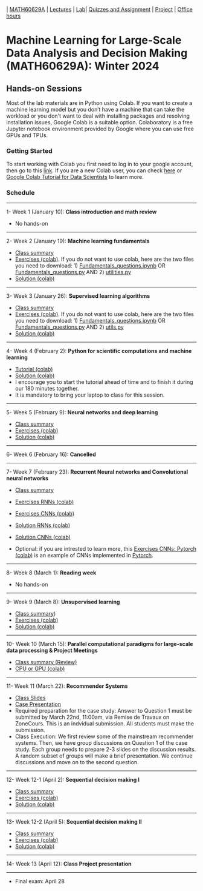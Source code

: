 | [MATH60629A](main.md) | [Lectures](lectures.md) | [Lab](lab.md)| [Quizzes and Assignment](homework.md) | [Project](project.md) | [Office hours](office_hr.md)
# Machine Learning for Large-Scale Data Analysis and Decision Making (MATH60629A): Winter 2024

## Hands-on Sessions

Most of the lab materials are in Python using Colab. 
If you want to create a machine learning model but you don’t have a machine that can take the workload or you don't want to deal with installing packages and resolving installation issues, Google Colab is a suitable option. Colaboratory is a free Jupyter notebook environment provided by Google where you can use free GPUs and TPUs.

### Getting Started
To start working with Colab you first need to log in to your google account, then go to this [link](https://colab.research.google.com).
If you are a new Colab user, you can check [here](https://colab.research.google.com/notebooks/intro.ipynb?utm_source=scs-index#scrollTo=GJBs_flRovLc) or [Google Colab Tutorial for Data Scientists](https://www.datacamp.com/tutorial/tutorial-google-colab-for-data-scientists) to learn more.

### Schedule 
___
1- Week 1 (January 10): **Class introduction and math review** 
* No hands-on

___
2- Week 2 (January 19): **Machine learning fundamentals** 
- [Class summary](http://www.cs.toronto.edu/~lcharlin/courses/60629/slides_ml-fundamentals_summary.pdf)
- [Exercises (colab)](https://colab.research.google.com/github/lcharlin/80-629/blob/master/week2-Fundamentals/Fundamentals_questions.ipynb). If you do not want to use colab, here are the two files you need to download: 1) [Fundamentals_questions.ipynb](https://raw.githubusercontent.com/lcharlin/80-629/master/week2-Fundamentals/Fundamentals_questions.ipynb) OR [Fundamentals_questions.py](https://raw.githubusercontent.com/lcharlin/80-629/master/week2-Fundamentals/Fundamentals_questions.py) AND 2) [utilities.py](https://raw.githubusercontent.com/lcharlin/80-629/master/week2-Fundamentals/utilities.py)
- [Solution (colab)](https://colab.research.google.com/github/lcharlin/80-629/blob/master/week2-Fundamentals/Fundamentals_answers.ipynb)

___
3- Week 3 (January 26): **Supervised learning algorithms** 
- [Class summary](http://www.cs.toronto.edu/~lcharlin/courses/60629/slides_supervised_summary.pdf)
- [Exercises (colab)](https://colab.research.google.com/github/denafiroozi/MATH60629/blob/master/week3-Supervised/Supervised_questions_new.ipynb). If you do not want to use colab, here are the two files you need to download: 1) [Fundamentals_questions.ipynb](https://raw.githubusercontent.com/lcharlin/80-629/master/week3-Supervised/Supervised_questions.ipynb) OR [Fundamentals_questions.py](https://raw.githubusercontent.com/lcharlin/80-629/master/week3-Supervised/Supervised_questions.py) AND 2) [utils.py](https://raw.githubusercontent.com/lcharlin/80-629/master/week3-Supervised/utils.py)
- [Solution (colab)](https://colab.research.google.com/github/denafiroozi/MATH60629/blob/master/week3-Supervised/Supervised_answers_new.ipynb)

___

4- Week 4 (February 2): **Python for scientific computations and machine learning** 
- [Tutorial (colab)](https://colab.research.google.com/github/lcharlin/80-629/blob/master/week4-PracticalSession/Introduction_to_ML.ipynb)
- [Solution (colab)](https://colab.research.google.com/github/lcharlin/80-629/blob/master/week4-PracticalSession/Introduction_to_ML_Solutions.ipynb)
- I encourage you to start the tutorial ahead of time and to finish it during our 180 minutes together.
- It is mandatory to bring your laptop to class for this session. 

___
5- Week 5 (February 9): **Neural networks and deep learning** 
- [Class summary](http://www.cs.toronto.edu/~lcharlin/courses/60629/slides_nn_summary.pdf)
- [Exercises (colab)](https://colab.research.google.com/github/lcharlin/80-629/blob/master/week5-NeuralNetworks/Neural_Networks_questions.ipynb)
- [Solution (colab)](https://colab.research.google.com/github/lcharlin/80-629/blob/master/week5-NeuralNetworks/Neural_Networks_answers.ipynb)

___
6- Week 6 (February 16): **Cancelled**

___
7- Week 7 (February 23): **Recurrent Neural networks and Convolutional neural networks** 
- [Class summary](https://www.cs.toronto.edu/~lcharlin/courses/60629/slides_rnn-cnnSummary.pdf)
- [Exercises RNNs (colab)](https://colab.research.google.com/github/lcharlin/80-629/blob/master/week6-RNNs%2BCNNs/RNNs_Questions.ipynb)
- [Exercises CNNs (colab)](https://colab.research.google.com/github/lcharlin/80-629/blob/master/week6-RNNs%2BCNNs/CNNs_Questions.ipynb)
- [Solution RNNs (colab)](https://colab.research.google.com/github/lcharlin/80-629/blob/master/week6-RNNs%2BCNNs/RNNs_Answers.ipynb)
- [Solution CNNs (colab)](https://colab.research.google.com/github/lcharlin/80-629/blob/master/week6-RNNs%2BCNNs/CNNs_Answers.ipynb)

- Optional: if you are intrested to learn more, this [Exercises CNNs: Pytorch (colab)](https://towardsdatascience.com/pytorch-basics-how-to-train-your-neural-net-intro-to-cnn-26a14c2ea29) is an example of CNNs implemented in [Pytorch](https://pytorch.org/). 

___
8- Week 8 (March 1): **Reading week**
* No hands-on

___
9- Week 9 (March 8): **Unsupervised learning** 
- [Class summary](https://www.cs.toronto.edu/~lcharlin/courses/60629/slidesUnsupervised-summary.pdf))
- [Exercises (colab)](https://colab.research.google.com/github/lcharlin/80-629/blob/master/week7-Unsupervised/Unsupervised_questions.ipynb)
- [Solution (colab)](https://colab.research.google.com/github/lcharlin/80-629/blob/master/week7-Unsupervised/Unsupervised_answers.ipynb)

___
10- Week 10 (March 15): **Parallel computational paradigms for large-scale data processing & Project Meetings**
- [Class summary (Review)](lecture_files/summary-midterm%20(1).pdf)
- [CPU or GPU (colab)](https://colab.research.google.com/github/denafiroozi/Machine-Learning-I/blob/master/parallel-comp-code/CPU_GPU_TPU_Example.ipynb)


___
11- Week 11 (March 22): **Recommender Systems** 
- [Class Slides](lecture_files/Recommender%20Systems.pdf)
- [Case Presentation](lecture_files/case_Decathlon-diapos-in-class.pdf)
- Required preparation for the case study: Answer to Question 1 must be submitted by March 22nd, 11:00am, via Remise de Travaux on ZoneCours. This is an indvidual submission. All students must make the submission. 
- Class Execution: We first review some of the mainstream recommender systems. Then, we have group discussions on Question 1 of the case study. Each group needs to prepare 2-3 slides on the discussion results. A random subset of groups will make a brief presentation. We continue discussions and move on to the second question.  

___
12- Week 12-1 (April 2): **Sequential decision making I** 
- [Class summary](https://www.cs.toronto.edu/~lcharlin/courses/60629/slides_rl-summary.pdf)
- [Exercises (colab)](https://colab.research.google.com/github/lcharlin/80-629/blob/master/week12-MDPs/value_and_policy_iteration_question.ipynb)
- [Solution (colab)](https://colab.research.google.com/github/lcharlin/80-629/blob/master/week12-MDPs/value_and_policy_iteration_solution.ipynb)

___
13- Week 12-2 (April 5): **Sequential decision making II** 
- [Class summary](lecture_files/slides_rl2-Class-Summary.pdf)
- [Exercises (colab)](https://colab.research.google.com/github/lcharlin/80-629/blob/master/week13-RL/Monte_Carlo_Question.ipynb)
- [Solution (colab)](https://colab.research.google.com/github/lcharlin/80-629/blob/master/week13-RL/Monte_Carlo_Solution.ipynb)

___
14- Week 13 (April 12): **Class Project presentation**

___
* Final exam: April 28
